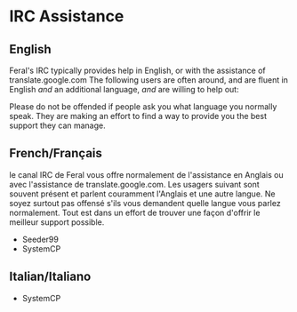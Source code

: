 # IRC Assistance

## English
Feral's IRC typically provides help in English, or with the assistance of translate.google.com
The following users are often around, and are fluent in English *and* an additional language, *and* are willing to help out:

Please do not be offended if people ask you what language you normally speak. They are making an effort to find a way to provide you the best support they can manage.


## French/Français  
le canal IRC de Feral vous offre normalement de l'assistance en Anglais ou avec l'assistance de translate.google.com. Les usagers suivant sont souvent présent et parlent couramment l'Anglais et une autre langue. Ne soyez surtout pas offensé s'ils vous demandent quelle langue vous parlez normalement. Tout est dans un effort de trouver une façon d'offrir le meilleur support possible.

  * Seeder99
  * SystemCP

## Italian/Italiano  
  * SystemCP

